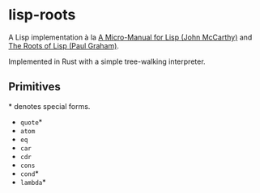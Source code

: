 # lisp-roots

A Lisp implementation à la [A Micro-Manual for Lisp (John McCarthy)](https://dl.acm.org/doi/10.1145/960118.808386) and [The Roots of Lisp (Paul Graham)](http://www.paulgraham.com/rootsoflisp.html).

Implemented in Rust with a simple tree-walking interpreter.

## Primitives

\* denotes special forms.
- `quote`*
- `atom`
- `eq`
- `car`
- `cdr`
- `cons`
- `cond`*
- `lambda`*
